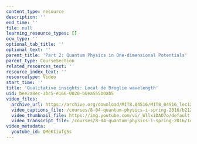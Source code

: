 ```yaml
---
content_type: resource
description: ''
end_time: ''
file: null
learning_resource_types: []
ocw_type: ''
optional_tab_title: ''
optional_text: ''
parent_title: 'Part 2: Quantum Physics in One-dimensional Potentials'
parent_type: CourseSection
related_resources_text: ''
resource_index_text: ''
resourcetype: Video
start_time: ''
title: 'Qualitative insights: Local de Broglie wavelength'
uid: bee2a8ec-3bc5-e166-0020-b0ea555b0ab5
video_files:
  archive_url: https://archive.org/download/MIT8.04S16/MIT8_04S16_lec12_s3_300k.mp4
  video_captions_file: /courses/8-04-quantum-physics-i-spring-2016/b212a1ce5ef45a298c9920fada68f42e_QMeKIiufg5s.vtt
  video_thumbnail_file: https://img.youtube.com/vi/_WllxiDAD7o/default.jpg
  video_transcript_file: /courses/8-04-quantum-physics-i-spring-2016/140f2ac5812d3bb02b59cd1a86dd3964_QMeKIiufg5s.pdf
video_metadata:
  youtube_id: QMeKIiufg5s
---
```

